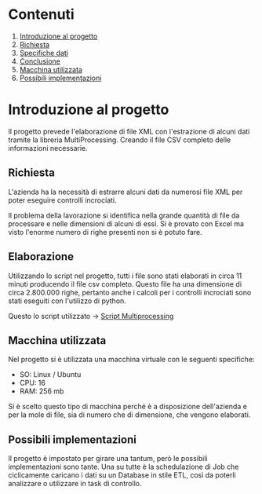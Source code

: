 # Contenuti
1. [Introduzione al progetto](README.md#introduzione-al-progetto)
2. [Richiesta](README.md#richiesta)
3. [Specifiche dati](README.md#specifiche-dati)
4. [Conclusione](README.md#conclusione)
5. [Macchina utilizzata](README.md#macchina-utilizzata)
6. [Possibili implementazioni](README.md#possibili-implementazioni)

# Introduzione al progetto

Il progetto prevede l'elaborazione di file XML con l'estrazione di alcuni dati tramite la libreria MultiProcessing.
Creando il file CSV completo delle informazioni necessarie.

## Richiesta

L'azienda ha la necessità di estrarre alcuni dati da numerosi file XML per poter eseguire controlli incrociati.

Il problema della lavorazione si identifica nella grande quantità di file da processare e nelle dimensioni di alcuni di essi.
Si è provato con Excel ma visto l'enorme numero di righe presenti non si è potuto fare.

## Elaborazione

Utilizzando lo script nel progetto, tutti i file sono stati elaborati in circa 11 minuti producendo il file csv completo.
Questo file ha una dimensione di circa 2.800.000 righe, pertanto anche i calcoli per i controlli incrociati sono stati eseguiti con l'utilizzo di python.

Questo lo script utilizzato -> [Script Multiprocessing]()

## Macchina utilizzata

Nel progetto si è utilizzata una macchina virtuale con le seguenti specifiche:
- SO: Linux / Ubuntu
- CPU: 16
- RAM: 256 mb

Si è scelto questo tipo di macchina perché è a disposizione dell'azienda e per la mole di file, sia di numero che di dimensione, che vengono elaborati.

## Possibili implementazioni

Il progetto è impostato per girare una tantum, però le possibili implementazioni sono tante.
Una su tutte è la schedulazione di Job che ciclicamente caricano i dati su un Database in stile ETL, così da poterli analizzare o utilizzare in task di controllo.
